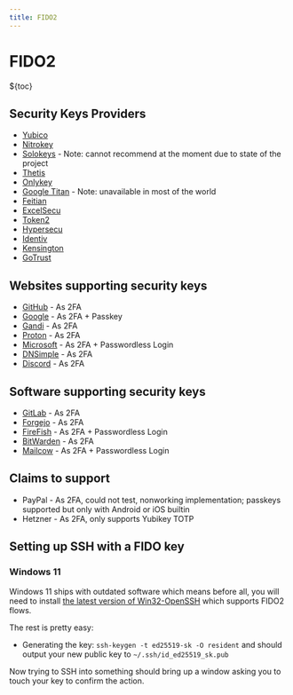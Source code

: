 ```yaml
---
title: FIDO2
---
```


# FIDO2

${toc}

## Security Keys Providers

- [Yubico](https://www.yubico.com/)
- [Nitrokey](https://www.nitrokey.com/)
- [Solokeys](https://solokeys.com/) - Note: cannot recommend at the moment due to state of the project
- [Thetis](https://thetis.io/)
- [Onlykey](https://onlykey.io/)
- [Google Titan](https://en.wikipedia.org/wiki/Titan_Security_Key) - Note: unavailable in most of the world
- [Feitian](https://www.ftsafe.com/)
- [ExcelSecu](https://www.excelsecu.com/)
- [Token2](https://www.token2.com/)
- [Hypersecu](https://www.hypersecu.com/)
- [Identiv](https://www.identiv.com/)
- [Kensington](https://www.kensington.com/)
- [GoTrust](https://gotrustid.com/)

## Websites supporting security keys

- [GitHub](https://github.com) - As 2FA
- [Google](https://google.com) - As 2FA + Passkey
- [Gandi](https://gandi.net) - As 2FA
- [Proton](https://proton.me) - As 2FA
- [Microsoft](https://microsoft.com) - As 2FA + Passwordless Login
- [DNSimple](https://dnsimple.com) - As 2FA
- [Discord](https://discord.com) - As 2FA

## Software supporting security keys

- [GitLab](https://gitlab.com) - As 2FA
- [Forgejo](https://forgejo.org/) - As 2FA
- [FireFish](https://joinfirefish.org/) - As 2FA + Passwordless Login
- [BitWarden](https://bitwarden.com/) - As 2FA
- [Mailcow](https://mailcow.email) - As 2FA + Passwordless Login

## Claims to support

- PayPal - As 2FA, could not test, nonworking implementation; passkeys supported but only with Android or iOS builtin
- Hetzner - As 2FA, only supports Yubikey TOTP

## Setting up SSH with a FIDO key

### Windows 11

Windows 11 ships with outdated software which means before all, you will need to install [the latest version of Win32-OpenSSH](https://github.com/PowerShell/Win32-OpenSSH/releases/latest) which supports FIDO2 flows.

The rest is pretty easy:

- Generating the key: `ssh-keygen -t ed25519-sk -O resident` and should output your new public key to `~/.ssh/id_ed25519_sk.pub`

Now trying to SSH into something should bring up a window asking you to touch your key to confirm the action.
